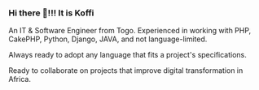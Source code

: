 ### Hi there 👋!!! It is Koffi

An IT & Software Engineer from Togo. Experienced in working with PHP, CakePHP, Python, Django, JAVA, and not language-limited. 

Always ready to adopt any language that fits a project's specifications.

Ready to collaborate on projects that improve digital transformation in Africa.



<!--
**koffisani/koffisani** is a ✨ _special_ ✨ repository because its `README.md` (this file) appears on your GitHub profile.

Here are some ideas to get you started:

- 🔭 I’m currently working on ...
- 🌱 I’m currently learning ...
- 👯 I’m looking to collaborate on ...
- 🤔 I’m looking for help with ...
- 💬 Ask me about ...
- 📫 How to reach me: ...
- 😄 Pronouns: ...
- ⚡ Fun fact: ...
-->
